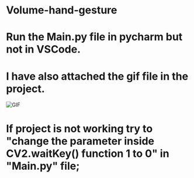 # Volume-hand-gesture

# Run the Main.py file in pycharm but not in VSCode.

# I have also attached the gif file in the project.

![GIF](https://user-images.githubusercontent.com/66782335/198984071-e4d27bde-2e7e-48fd-b143-ee95f6df7637.gif)



# If project is not working try to "change the parameter inside CV2.waitKey() function 1 to 0" in "Main.py" file;


